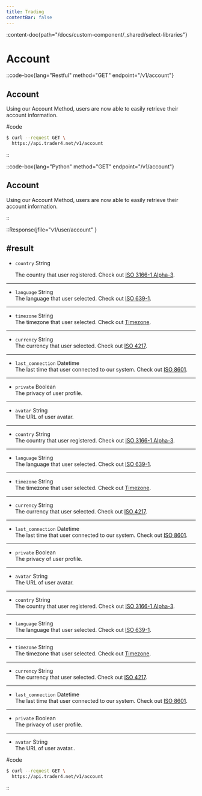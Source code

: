 ```yaml
---
title: Trading
contentBar: false
---
```


<!-- import custom file in markdown -->

:content-doc{path="/docs/custom-component/_shared/select-libraries"}

# Account

::code-box{lang="Restful" method="GET" endpoint="/v1/account"}

## Account

Using our Account Method, users are now able to easily retrieve their account information.

#code

```bash
$ curl --request GET \
  https://api.trader4.net/v1/account
```

::

::code-box{lang="Python" method="GET" endpoint="/v1/account"}

## Account
Using our Account Method, users are now able to easily retrieve their account information.

::

::Response{jfile="v1/user/account" }

#result
---
- `country` <span>String</span>

  The country that user registered. Check out [ISO 3166-1 Alpha-3](https://www.iso.org/iso-3166-country-codes.html).
---
- `language` <span>String</span><br>
 The language that user selected. Check out [ISO 639-1](https://www.iso.org/iso-639-language-codes.html).

---

- `timezone` <span>String</span><br>
 The timezone that user selected. Check out [Timezone](https://en.wikipedia.org/wiki/List_of_tz_database_time_zones).

--- 

- `currency` <span>String</span><br>
 The currency that user selected. Check out [ISO 4217](https://www.iso.org/iso-4217-currency-codes.html).
---
- `last_connection` <span>Datetime</span><br>
 The last time that user connected to our system. Check out [ISO 8601](https://www.iso.org/iso-8601-date-and-time-format.html).
---
- `private` <span>Boolean</span><br>
 The privacy of user profile.
---
- `avatar` <span>String</span><br>
 The URL of user avatar.
---
- `country` <span>String</span><br>
 The country that user registered. Check out [ISO 3166-1 Alpha-3](https://www.iso.org/iso-3166-country-codes.html).
---
- `language` <span>String</span><br>
 The language that user selected. Check out [ISO 639-1](https://www.iso.org/iso-639-language-codes.html).
---
- `timezone` <span>String</span><br>
 The timezone that user selected. Check out [Timezone](https://en.wikipedia.org/wiki/List_of_tz_database_time_zones).
---
- `currency` <span>String</span><br>
 The currency that user selected. Check out [ISO 4217](https://www.iso.org/iso-4217-currency-codes.html).
---
- `last_connection` <span>Datetime</span><br>
 The last time that user connected to our system. Check out [ISO 8601](https://www.iso.org/iso-8601-date-and-time-format.html).
---
- `private` <span>Boolean</span><br>
 The privacy of user profile.
---
- `avatar` <span>String</span><br>
 The URL of user avatar.
---
- `country` <span>String</span><br>
 The country that user registered. Check out [ISO 3166-1 Alpha-3](https://www.iso.org/iso-3166-country-codes.html).
---
- `language` <span>String</span><br>
 The language that user selected. Check out [ISO 639-1](https://www.iso.org/iso-639-language-codes.html).
---
- `timezone` <span>String</span><br>
 The timezone that user selected. Check out [Timezone](https://en.wikipedia.org/wiki/List_of_tz_database_time_zones).
---
- `currency` <span>String</span><br>
 The currency that user selected. Check out [ISO 4217](https://www.iso.org/iso-4217-currency-codes.html).
---
- `last_connection` <span>Datetime</span><br>
 The last time that user connected to our system. Check out [ISO 8601](https://www.iso.org/iso-8601-date-and-time-format.html).
---
- `private` <span>Boolean</span><br>
 The privacy of user profile.
---
- `avatar` <span>String</span><br>
 The URL of user avatar..

#code

```bash
$ curl --request GET \
  https://api.trader4.net/v1/account
```

::
